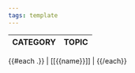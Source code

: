 ```yaml
---
tags: template
---
```

| CATEGORY | TOPIC |
|-----------|-----------|
{{#each .}}
| [[{{name}}]] |
{{/each}}
